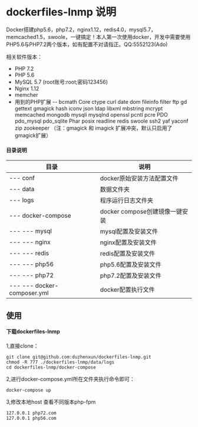 # dockerfiles-lnmp 说明
Docker搭建php5.6，php7.2，nginx1.12，redis4.0，mysql5.7，memcached1.5，swoole，一键搞定！本人第一次使用docker，开发中需要使用PHP5.6与PHP7.2两个版本，如有配置不对请指正。QQ:5552123(Ado)

相关软件版本：
- PHP 7.2
- PHP 5.6
- MySQL 5.7 (root账号:root;密码123456)
- Nginx 1.12
- memcher
- 用到的PHP扩展
-- bcmath
Core
ctype
curl
date
dom
fileinfo
filter
ftp
gd
gettext
gmagick
hash
iconv
json
ldap
libxml
mbstring
mcrypt
memcached
mongodb
mysqli
mysqlnd
openssl
pcntl
pcre
PDO
pdo_mysql
pdo_sqlite
Phar
posix
readline
redis
swoole
ssh2
yaf
yaconf
zip
zookeeper
（注：gmagick 和 imagick 扩展冲突，默认只启用了gmagick扩展）
#### 目录说明
目录 | 说明
---|---
--- conf | docker原始安装方法配置文件
--- data | 数据文件夹
--- logs | 程序运行日志文件夹
--- docker-compose | docker compose创建镜像一键安装
--- --- mysql | mysql配置及安装文件
--- --- nginx | nginx配置及安装文件
--- --- redis | redis配置及安装文件
--- --- php56 | php5.6配置及安装文件
--- --- php72 | php7.2配置及安装文件
--- --- docker-composer.yml | docker配置执行文件

## 使用

#### 下载dockerfiles-lnmp
1,直接clone：
```
git clone git@github.com:duzhenxun/dockerfiles-lnmp.git
chmod -R 777 ./dockerfiles-lnmp/data/logs
cd dockerfiles-lnmp/docker-compose
```
2,进行docker-compose.yml所在文件夹执行命令即可：
```
docker-compose up  

```  
3,修改本地host 查看不同版本php-fpm
```  
127.0.0.1 php72.com
127.0.0.1 php56.com 
``` 
